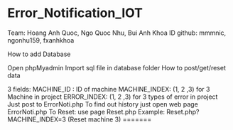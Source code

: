 # Error_Notification_IOT
Team: Hoang Anh Quoc, Ngo Quoc Nhu, Bui Anh Khoa
ID github: mmmnic, ngonhu159, fxanhkhoa

How to add Database

Open phpMyadmin
Import sql file in database folder
How to post/get/reset data

3 fields:
MACHINE_ID : ID of machine
MACHINE_INDEX: (1, 2 ,3) for 3 Machine in project
ERROR_INDEX: (1, 2 ,3) for 3 types of error in project
Just post to ErrorNoti.php
To find out history just open web page ErrorNoti.php
To Reset: use page Reset.php
Example: Reset.php?MACHINE_INDEX=3 (Reset machine 3) =======

